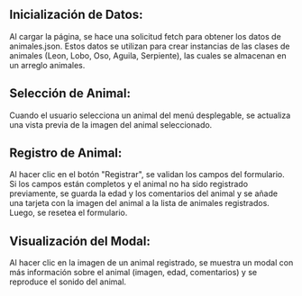 ## Inicialización de Datos:

Al cargar la página, se hace una solicitud fetch para obtener los datos de animales.json. Estos datos se utilizan para crear instancias de las clases de animales (Leon, Lobo, Oso, Aguila, Serpiente), las cuales se almacenan en un arreglo animales.

## Selección de Animal:

Cuando el usuario selecciona un animal del menú desplegable, se actualiza una vista previa de la imagen del animal seleccionado.

## Registro de Animal:

Al hacer clic en el botón "Registrar", se validan los campos del formulario. Si los campos están completos y el animal no ha sido registrado previamente, se guarda la edad y los comentarios del animal y se añade una tarjeta con la imagen del animal a la lista de animales registrados. Luego, se resetea el formulario.

## Visualización del Modal:

Al hacer clic en la imagen de un animal registrado, se muestra un modal con más información sobre el animal (imagen, edad, comentarios) y se reproduce el sonido del animal.
